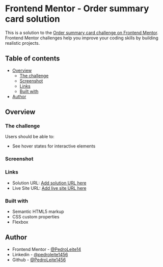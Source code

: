 # Frontend Mentor - Order summary card solution

This is a solution to the [Order summary card challenge on Frontend Mentor](https://www.frontendmentor.io/challenges/order-summary-component-QlPmajDUj). Frontend Mentor challenges help you improve your coding skills by building realistic projects. 

## Table of contents

- [Overview](#overview)
  - [The challenge](#the-challenge)
  - [Screenshot](#screenshot)
  - [Links](#links)
  - [Built with](#built-with)
- [Author](#author)

## Overview

### The challenge

Users should be able to:

- See hover states for interactive elements

### Screenshot

### Links

- Solution URL: [Add solution URL here]()
- Live Site URL: [Add live site URL here](https://order-summary-pedroleite14.netlify.app/)


### Built with

- Semantic HTML5 markup
- CSS custom properties
- Flexbox

## Author

- Frontend Mentor - [@PedroLeite14](https://www.frontendmentor.io/profile/PedroLeite14)
- Linkedin - [@pedroleite1456](https://www.linkedin.com/in/pedroleite1456/)
- Github - [@PedroLeite1456](https://github.com/PedroLeite14)